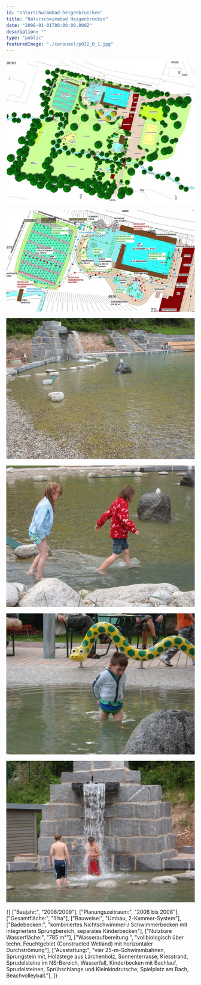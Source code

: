 ```yaml
---
id: "naturschwimmbad-heigenbruecken"
title: "Naturschwimmbad Heigenbrücken"
date: "2008-01-01T00:00:00.000Z"
description: ""
type: "public"
featuredImage: "./carousel/p022_0_1.jpg"
---
```


<Carousel>
<CarouselImage description="Entwurf">

![Entwurf](./carousel/p022_0_1.jpg)

</CarouselImage>
<CarouselImage description="Wasserkreislauf">

![Wasserkreislauf](./carousel/p022_0_2.jpg)

</CarouselImage>
<CarouselImage description="Nichtschwimmer mit Wasserfall">

![Nichtschwimmer mit Wasserfall](./carousel/p022_0_4.jpg)

</CarouselImage>
<CarouselImage description="Nichtschwimmerbecken mit Sprudelsteinen">

![Nichtschwimmerbecken mit Sprudelsteinen](./carousel/p022_0_5.jpg)

</CarouselImage>
<CarouselImage description="Kinderbecken">

![Kinderbecken](./carousel/p022_0_6.jpg)

</CarouselImage>
<CarouselImage description="Wasserfall im Nichtschwimmer">

![Wasserfall im Nichtschwimmer](./carousel/p022_0_7.jpg)

</CarouselImage>
</Carousel>


<SpecificationsTable title="Naturschwimmbad Heigenbrücken- technische Daten">
    {[
        ["Baujahr:", "2008/2009"],
        ["Planungszeitraum:", "2006 bis 2008"],
        ["Gesamtfläche:", "1 ha"],
        ["Bauweise:", "Umbau, 2-Kammer-System"],
        ["Badebecken:", "kombiniertes Nichtschwimmer-/ Schwimmerbecken mit integriertem Sprungbereich, separates Kinderbecken"],
        ["Nutzbare Wasserfläche:", "785 m²"],
        ["Wasseraufbereitung:", "vollbiologisch über techn. Feuchtgebiet (Constructed Wetland) mit horizontaler Durchströmung"],
        ["Ausstattung:", "vier 25-m-Schwimmbahnen, Sprungstein mit, Holzstege aus Lärchenholz, Sonnenterrasse, Kiesstrand, Sprudelsteine im NS-Bereich, Wasserfall, Kinderbecken mit Bachlauf, Sprudelsteinen, Sprühschlange und Kleinkindrutsche, Spielplatz am Bach, Beachvolleyball."],
    ]}
</SpecificationsTable>
